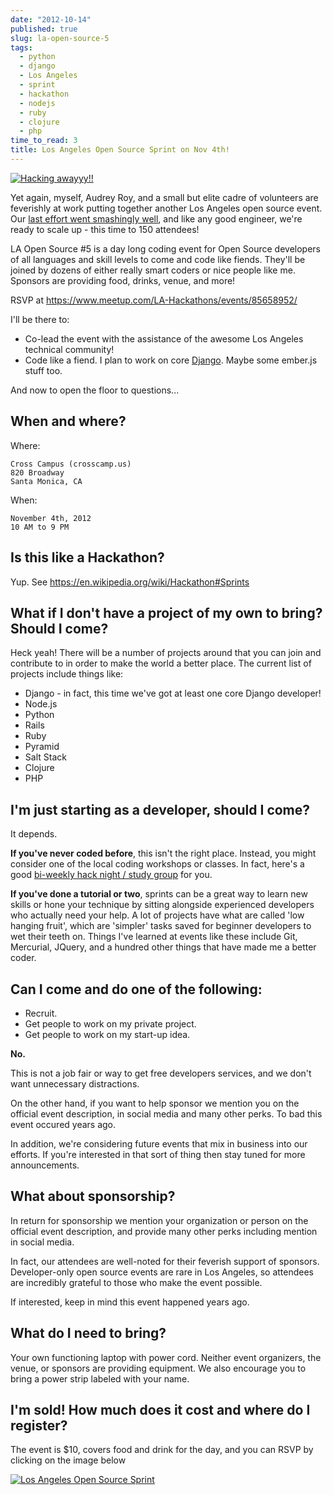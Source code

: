 ```yaml
---
date: "2012-10-14"
published: true
slug: la-open-source-5
tags:
  - python
  - django
  - Los Angeles
  - sprint
  - hackathon
  - nodejs
  - ruby
  - clojure
  - php
time_to_read: 3
title: Los Angeles Open Source Sprint on Nov 4th!
---
```


[![Hacking awayyy!!](/images/la_hackathons.jpeg)](https://www.meetup.com/LA-Hackathons/events/85658952/)

Yet again, myself, Audrey Roy, and a small but elite cadre of volunteers
are feverishly at work putting together another Los Angeles open source
event. Our [last effort went smashingly
well](/july-15th-2012-la-open-source-recap.html), and
like any good engineer, we're ready to scale up - this time to 150
attendees!

LA Open Source #5 is a day long coding event for Open Source developers
of all languages and skill levels to come and code like fiends. They'll
be joined by dozens of either really smart coders or nice people like
me. Sponsors are providing food, drinks, venue, and more!

RSVP at <https://www.meetup.com/LA-Hackathons/events/85658952/>

I'll be there to:

- Co-lead the event with the assistance of the awesome Los Angeles
  technical community!
- Code like a fiend. I plan to work on core
  [Django](https://djangoproject.com). Maybe some ember.js stuff too.

And now to open the floor to questions...

## When and where?

Where:

    Cross Campus (crosscamp.us)
    820 Broadway
    Santa Monica, CA

When:

    November 4th, 2012
    10 AM to 9 PM

## Is this like a Hackathon?

Yup. See <https://en.wikipedia.org/wiki/Hackathon#Sprints>

## What if I don't have a project of my own to bring? Should I come?

Heck yeah! There will be a number of projects around that you can join
and contribute to in order to make the world a better place. The current
list of projects include things like:

- Django - in fact, this time we've got at least one core Django
  developer!
- Node.js
- Python
- Rails
- Ruby
- Pyramid
- Salt Stack
- Clojure
- PHP

## I'm just starting as a developer, should I come?

It depends.

**If you've never coded before**, this isn't the right place. Instead,
you might consider one of the local coding workshops or classes. In
fact, here's a good [bi-weekly hack night / study
group](https://www.meetup.com/Los-Angeles-Hack-Night/) for you.

**If you've done a tutorial or two**, sprints can be a great way to
learn new skills or hone your technique by sitting alongside experienced
developers who actually need your help. A lot of projects have what are
called 'low hanging fruit', which are 'simpler' tasks saved for
beginner developers to wet their teeth on. Things I've learned at
events like these include Git, Mercurial, JQuery, and a hundred other
things that have made me a better coder.

## Can I come and do one of the following:

- Recruit.
- Get people to work on my private project.
- Get people to work on my start-up idea.

**No.**

This is not a job fair or way to get free developers services, and we
don't want unnecessary distractions.

On the other hand, if you want to help sponsor we mention you on the
official event description, in social media and many other perks. To bad this event occured years ago.

In addition, we're considering future events that mix in business into
our efforts. If you're interested in that sort of thing then stay tuned
for more announcements.

## What about sponsorship?

In return for sponsorship we mention your organization or person on the
official event description, and provide many other perks including
mention in social media.

In fact, our attendees are well-noted for their feverish support of
sponsors. Developer-only open source events are rare in Los Angeles, so
attendees are incredibly grateful to those who make the event possible.

If interested, keep in mind this event happened years ago.

## What do I need to bring?

Your own functioning laptop with power cord. Neither event organizers,
the venue, or sponsors are providing equipment. We also encourage you to
bring a power strip labeled with your name.

## I'm sold! How much does it cost and where do I register?

The event is $10, covers food and drink for the day, and you can RSVP
by clicking on the image below

[![Los Angeles Open Source Sprint](/images/7132778527_6e3b49b313_o.png)](https://www.flickr.com/photos/pydanny/7132778527/)
